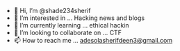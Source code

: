 - 👋 Hi, I’m @shade234sherif
- 👀 I’m interested in ... Hacking news and blogs
- 🌱 I’m currently learning ... ethical hackin
- 💞️ I’m looking to collaborate on ... CTF
- 📫 How to reach me ... adesolasherifdeen3@gmail.com

<!---
shade234sherif/shade234sherif is a ✨ special ✨ repository because its `README.md` (this file) appears on your GitHub profile.
You can click the Preview link to take a look at your changes.
--->
